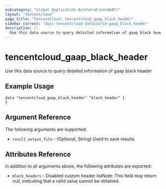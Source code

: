 ```yaml
---
subcategory: "Global Application Acceleration(GAAP)"
layout: "tencentcloud"
page_title: "TencentCloud: tencentcloud_gaap_black_header"
sidebar_current: "docs-tencentcloud-datasource-gaap_black_header"
description: |-
  Use this data source to query detailed information of gaap black header
---
```


# tencentcloud_gaap_black_header

Use this data source to query detailed information of gaap black header

## Example Usage

```hcl
data "tencentcloud_gaap_black_header" "black_header" {
}
```

## Argument Reference

The following arguments are supported:

* `result_output_file` - (Optional, String) Used to save results.

## Attributes Reference

In addition to all arguments above, the following attributes are exported:

* `black_headers` - Disabled custom header listNote: This field may return null, indicating that a valid value cannot be obtained.


